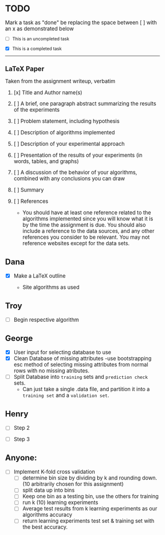 # TODO

<big>Mark a task as "done" be replacing the space between [ ] with an x as demonstrated below</big>

- [ ] This is an uncompleted task

- [x] This is a completed task

---

## LaTeX Paper

<big>Taken from the assignment writeup, verbatim

1. [x] Title and Author name(s)

2. [ ] A brief, one paragraph abstract summarizing the results of the experiments

3. [ ] Problem statement, including hypothesis

4. [ ] Description of algorithms implemented

5. [ ] Description of your experimental approach

6. [ ] Presentation of the results of your experiments (in words, tables, and graphs)

7. [ ] A discussion of the behavior of your algorithms, combined with any conclusions you can draw

8. [ ] Summary

9. [ ] References

    - You should have at least one reference related to the algorithms implemented since you will know what it is by the time the assignment is due. You should also include a reference to the data sources, and any other references you consider to be relevant. You may not reference websites except for the data sets.

## Dana

- [x] Make a LaTeX outline

    - Site algorithms as used

## Troy

- [ ] Begin respective algorithm

## George
- [x] User input for selecting database to use
- [x] Clean Database of missing attributes
    -use bootstrapping esc method of selecting missing attributes from normal rows with no missing atributes.
- [ ] Split Database into `training` sets and `prediction check` sets.
    - Can just take a single .data file, and partition it into a `training set` and a `validation set`.

## Henry

- [ ] Step 2

- [ ] Step 3

## Anyone:
- [ ] Implement K-fold cross validation
    - [ ] determine bin size by dividing by k and rounding down. (10 arbitrarily chosen for this assignment) 
    - [ ] split data up into bins
    - [ ] Keep one bin as a testing bin, use the others for training
    - [ ] run k (10) learning experiments 
    - [ ] Average test results from k learning experiments as our algorithms accuracy
    - [ ] return learning experiments test set & training set with the best accuracy.